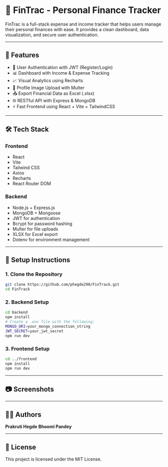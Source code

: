 # 💸 FinTrac - Personal Finance Tracker

FinTrac is a full-stack expense and income tracker that helps users manage their personal finances with ease. It provides a clean dashboard, data visualization, and secure user authentication.

---

## 🚀 Features

- 🔐 User Authentication with JWT (Register/Login)
- 📊 Dashboard with Income & Expense Tracking
- 📈 Visual Analytics using Recharts
- 📁 Profile Image Upload with Multer
- 📤 Export Financial Data as Excel (.xlsx)
- 🌐 RESTful API with Express & MongoDB
- ⚡ Fast Frontend using React + Vite + TailwindCSS

---

## 🛠 Tech Stack

### Frontend
- React
- Vite
- Tailwind CSS
- Axios
- Recharts
- React Router DOM

### Backend
- Node.js + Express.js
- MongoDB + Mongoose
- JWT for authentication
- Bcrypt for password hashing
- Multer for file uploads
- XLSX for Excel export
- Dotenv for environment management

---

## 🧪 Setup Instructions

### 1. Clone the Repository
```bash
git clone https://github.com/phegde298/FinTrack.git
cd FinTrack
```

### 2. Backend Setup
```bash
cd backend
npm install
# Create a .env file with the following:
MONGO_URI=your_mongo_connection_string
JWT_SECRET=your_jwt_secret
npm run dev
```

### 3. Frontend Setup
```bash
cd ../frontend
npm install
npm run dev
```

---

## 📷 Screenshots

---

## 🧑‍💻 Authors
**Prakruti Hegde**
**Bhoomi Pandey**  

---

## 📃 License
This project is licensed under the MIT License.

